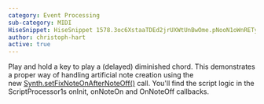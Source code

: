 ```yaml
---
category: Event Processing
sub-category: MIDI
HiseSnippet: HiseSnippet 1578.3oc6XstaaTDEd2jrUXWtUnBwOme.pNooN1oWnRETy8hEIsQwooHgPUi2cr2grdlkYlMIFDub7DviReCfuYF630stoAKJREg+Qh24bNy7c9N2l06qjwLsVpBBqb3fbVP36G0dfvjtYJkKBZsUP3GEsdgQ1iIXJpgkDrwfbpViuDFN+irJEVYg.2mW7vMnYTQLa7RAAGI4wrc484lwqt+ZeGOKaGZB6Pd+RZem0ZEKEaJyjE.PyG0HHmFeLsG6wTqZyEEDdksS3FopsAXQGDtvFxjAsSkmJ75eDWy6jwrOzLnM1H+x6HyRrH1tZvlo7rj8G435ffvn8GSCy6ogqGsGOge95ioiO1IfL1hx7Q3bSBu4m.dMKCuFkf2TfTXIHsfGRWKpcrhmaFKwhmqF0RXXptTP6kghW2fveOZSITPXp2mdLaGEd3bCpcuFMVlf+r3CpVsagH1vkBhT7Xog8DQsEq9qUqT82pRdYQc6NUY1CRIyxXpoJ1FqUWjg0DE86vTKSNglUvNWQP.SxpQudVsbPO162kTTJZI3lmjyDutTgfgjE91SasE0PsghgqA8xYJC2BgvsXmf7ZefoRzVL8wFYNxreknFxWjIEYTyjIQ1JmgB.GLQjyFdDZtYP4Jq+wxrtrP7ZQ6yMwoSGiyMELBl5sAFGVO9AQa2sKK1LFfKDsy2+1o3q7w+g9i+pQs4Blqyn6v+L2yjmQOgQdju0nT07B5M9GW1di4W5diOI1fi+PEUnyk5I131r97CkBKKLdwmpQ4O6mOvFMKu9lRpZphdwC2AN4TsoM0TnboEq2WVHLSjFL+E0it4L1idg2g6Q+oCWcLhZNsd0ys8UhVYokHGlx0Ds2hSQx.IOiNfPIIHSQTv0orDRbpTk.olTH.IFZCUXHILnY0JTQBQCORSFHKH3KDiDxnYdCLoLh1TDeLQft4jbkD9aerL0PnJtloIoLEqd0kVoZU2diNxJ+lS9Fxpq13tMdPYITzH+DlczfFx+geDBWYExtLyMzjBMCHruMdjw0lkImlxiSIvC6P07XZVl005xOikbKM+WfxJENFMhPbQORyUuOgilM8XJ+XAc0tRUMNNmFOfvIeM413e27lKBudLJpmWnSqssnGxeqGqXHRayH1E.n1hK5gmikErSIqueKhEGdtlInfMbbTlrGOlTqy.35coEYFB25QxtcAwc5h1MoMy.UwFABtKMy5qf6AqeCrUfcQ88KQ2550qW00HotlY1geleX65cwL4QCWMJL960ORNSB3RhAErGRlv0ip2iYaLJDrrZvtgJHlTA6N7X2.1R5bxj5bDCKit5NMpVAN3yX2PAWPAjfxcDPrdC6DLNjzZKqWiDuAtzJtfz3VHb4LywIHErHKgzCQEjF.lUVzKknjx9DDCI8ohACScFxLiPEO4rIw011CrURsEIeoMi3b36SCp5NR6V5nZbMGDi7PfcFseNBmmxrADdOgT4CHJa0f8TgaN5f7hcm0nPPYRXTJo0bady4r.7bJQyxo1KHS1q0Vsbo5NDwnHY2sItZMGtXCqdgc3eHw1Qixbqn91Ucm.T+V1Ts9dzUshMumJbm13Lcj2ixcapzQ1piZf5Vl3SunIICyZhWFIC2zVlPVhbab+pk8Ey1RgK35cW1fwExfNe+aQ6DDCHo14kk7Veb224wIqCiIbVfzJEdaixrAfWchEftNZX2Rj10Qsqh4rg1QVXbpavnSrC8yI1VZHx2ABxXdgNceCUfK56HfSfazjeR1o9Ev+98R3MciAi3GDV5UJr7pj8+ee42Atu7DS4qLBis411JaKNAMLwJVL9IvqbSIFs5jy32SJj4oRAOt7ckNfYT7dX3VYrOUGZciAuK73Ut9ZGvxXzx266KVaWLuip.OwlQtn4e6a7L030mG4gKwlCSd288bl++1umyAneIlnsGEIgmg9D35AswqWDyFdYBauiv4rU49maXe1+9EhD2C+I9LTXS6ygCE1bjv+UNi9zXk74w9th17z2ysB7ag6GNpRzd1mIMCbcJKGKsWL84wwStUuhgqNqFd6Y0v6LqFd2Y0v6MqF9Uypg2+Man8V61e9w99Ryff81ea2XlvvscWT2UQD7WfdP2Oq
author: christoph-hart
active: true
---
```

Play and hold a key to play a (delayed) diminished chord. This demonstrates a proper way of handling artificial note creation using the new [Synth.setFixNoteOnAfterNoteOff()](https://docs.hise.audio/scripting/scripting-api/synth/index.html#setfixnoteonafternoteoff) call.
You'll find the script logic in the ScriptProcessor1s onInit, onNoteOn and OnNoteOff callbacks.

